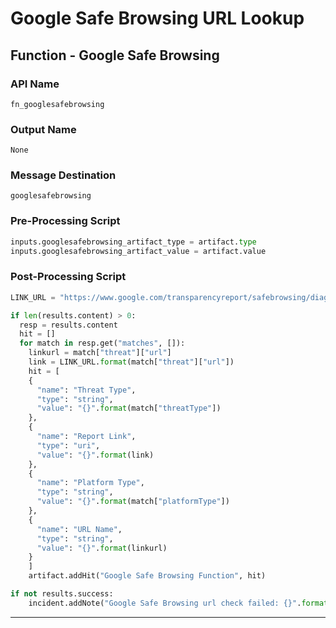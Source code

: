 <!--
    DO NOT MANUALLY EDIT THIS FILE
    THIS FILE IS AUTOMATICALLY GENERATED WITH resilient-sdk codegen
-->

# Google Safe Browsing URL Lookup

## Function - Google Safe Browsing

### API Name
`fn_googlesafebrowsing`

### Output Name
`None`

### Message Destination
`googlesafebrowsing`

### Pre-Processing Script
```python
inputs.googlesafebrowsing_artifact_type = artifact.type
inputs.googlesafebrowsing_artifact_value = artifact.value
```

### Post-Processing Script
```python
LINK_URL = "https://www.google.com/transparencyreport/safebrowsing/diagnostic/#url={}"

if len(results.content) > 0:
  resp = results.content
  hit = []
  for match in resp.get("matches", []):
    linkurl = match["threat"]["url"]
    link = LINK_URL.format(match["threat"]["url"])
    hit = [
    {
      "name": "Threat Type",
      "type": "string",
      "value": "{}".format(match["threatType"])
    }, 
    {
      "name": "Report Link",
      "type": "uri",
      "value": "{}".format(link)
    }, 
    {
      "name": "Platform Type",
      "type": "string",
      "value": "{}".format(match["platformType"])
    },
    {
      "name": "URL Name",
      "type": "string",
      "value": "{}".format(linkurl)
    }
    ]
    artifact.addHit("Google Safe Browsing Function", hit)

if not results.success:
    incident.addNote("Google Safe Browsing url check failed: {}".format(results.reason))

```

---

